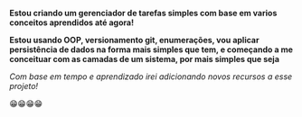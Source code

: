 **Estou criando um gerenciador de tarefas simples com base em varios conceitos aprendidos até agora!**

**Estou usando OOP, versionamento git, enumerações, vou aplicar persistência de dados na forma mais simples que tem, e começando a me conceituar com as camadas de um sistema, por mais simples que seja**



*Com base em tempo e aprendizado irei adicionando novos recursos a esse projeto!*

😁😁😁😁 